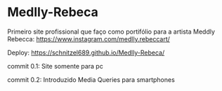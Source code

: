 # Medlly-Rebeca
Primeiro site profissional que faço como portifólio para a artista Meddly Rebecca: https://www.instagram.com/medlly.rebeccart/

Deploy: https://schnitzel689.github.io/Medlly-Rebeca/

commit 0.1: Site somente para pc

commit 0.2: Introduzido Media Queries para smartphones
